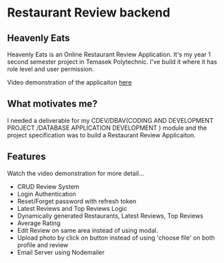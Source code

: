 # Restaurant Review backend
## Heavenly Eats
Heavenly Eats is an Online Restaurant Review Application. It's my year 1 second semester project in Temasek Polytechnic. I've build it where it has role level and user permission.

Video demonstration of the applicaiton [here](https://youtu.be/GIU9YmHeYy8)

## What motivates me?
I needed a deliverable for my CDEV/DBAV(CODING AND DEVELOPMENT PROJECT /DATABASE APPLICATION DEVELOPMENT ) module and the project specification was to build a Restaurant Review Applicaiton.

## Features
Watch the video demonstration for more detail...
- CRUD Review System
- Login Authentication
- Reset/Forget password with refresh token
- Latest Reviews and Top Reviews Logic
- Dynamically generated Restaurants, Latest Reviews, Top Reviews
- Average Rating
- Edit Review on same area instead of using modal.
- Upload photo by click on button instead of using 'choose file' on both profile and review
- Email Server using Nodemailer
